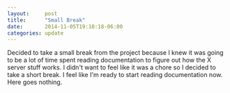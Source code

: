 ```yaml
---
layout:     post
title:      "Small Break"
date:       2014-11-05T19:10:18-06:00
categories: update
---
```


Decided to take a small break from the project because I knew it was going to be a lot of time spent reading documentation to figure out how the X server stuff works. I didn't want to feel like it was a chore so I decided to take a short break. I feel like I'm ready to start reading documentation now. Here goes nothing.

